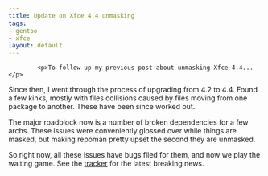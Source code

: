```yaml
--- 
title: Update on Xfce 4.4 unmasking
tags: 
- gentoo
- xfce
layout: default
---
```


			<p>To follow up my previous post about unmasking Xfce 4.4...</p>

<p>Since then, I went through the process of upgrading from 4.2 to 4.4. Found a few kinks, mostly with files collisions caused by files moving from one package to another. These have been since worked out.</p>

<p>The major roadblock now is a number of broken dependencies for a few archs. These issues were conveniently glossed over while things are masked, but making repoman pretty upset the second they are unmasked.</p>

<p>So right now, all these issues have bugs filed for them, and now we play the waiting game. See the  <a href="https://bugs.gentoo.org/show_bug.cgi?id=163143">tracker</a> for the latest breaking news.</p>					